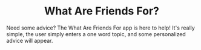 <h1 align='center'> What Are Friends For?</h2>

Need some advice? The What Are Friends For app is here to help! It's really simple, the user simply enters a one word topic, and some personalized advice will appear. 
